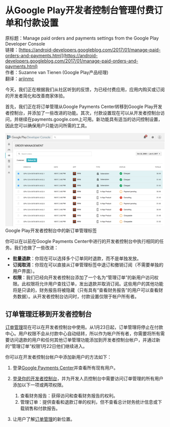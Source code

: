 # 从Google Play开发者控制台管理付费订单和付款设置

原标题：Manage paid orders and payments settings from the Google Play Developer Console  
链接：[https://android-developers.googleblog.com/2017/01/manage-paid-orders-and-payments.html](https://android-developers.googleblog.com/2017/01/manage-paid-orders-and-payments.html)  
作者：Suzanne van Tienen (Google Play产品经理)  
翻译：[arjinmc](https://github.com/arjinmc)  

今天，我们正在根据我们从社区听到的反馈，为已经付费应用，应用内购买或订阅的开发者简化和改善商家体验。

首先，我们正在将订单管理从Google Payments Center转移到Google Play开发者控制台，并添加了一些改进的功能。其次，付款设置现在可以从开发者控制台访问，并继续在payments.google.com上可用。新功能具有适当的访问控制设置，因此您可以确保用户只能访问所需的工具。

![img](../images/2017.1.12.png)  
Google Play开发者控制台中的新订单管理标签  

你可以在以前在Google Payments Center中进行的开发者控制台中执行相同的任务。我们也做了一些改进：

* <strong>批量退款</strong>：你现在可以选择多个订单同时退款，而不是单独发放。
* <strong>订阅取消</strong>：你现在可以直接从订单管理标签中退订和撤销订阅（不需要单独的用户界面）。
* <strong>权限</strong>：我们已经向开发者控制台添加了一个名为“管理订单”的新用户访问权限。此权限将允许用户查找订单，发出退款并取消订阅。这些用户的其他功能将是只读的，财务报告将被隐藏（只有具有“查看财务报告”的用户可以查看财务数据）。从开发者控制台访问时，付款设置仅限于帐户所有者。

## 订单管理迁移到开发者控制台 

[订单管理](https://play.google.com/apps/publish/#OrderManagementPlace)现在可以在开发者控制台中使用。从1月23日起，订单管理将停止在付款中心。用户权限不会从付款中心自动结转，所以作为帐户所有者，你需要将所有需要访问退款的用户和任何其他订单管理功能添加到开发者控制台帐户，并通过新的“管理订单”权限1月22日他们继续进入。 

你可以在开发者控制台帐户中添加新用户的方法如下：

1. 登录[Google Payments Center](https://payments.google.com/)并查看所有现有用户。
2. [登录你的开发者控制台](https://play.google.com/apps/publish)，并为开发人员控制台中需要访问订单管理的所有用户添加以下一项或两项权限。

    1. 查看财务报告：获得访问和查看财务报告的权利。
    2. 管理订单：提供查看和退款订单的权利，但不查看总计财务统计信息或下载销售和付款报告。
3. 让用户了解[订单管理](https://play.google.com/apps/publish/#OrderManagementPlace)的新位置。
